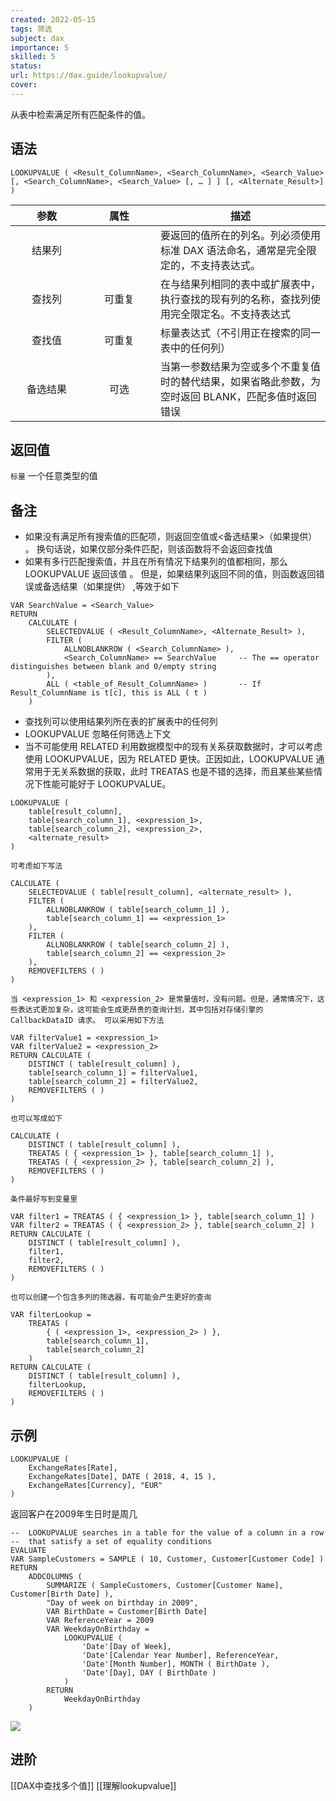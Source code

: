```yaml
---
created: 2022-05-15
tags: 筛选
subject: dax
importance: 5
skilled: 5
status:
url: https://dax.guide/lookupvalue/
cover: 
---
```

从表中检索满足所有匹配条件的值。

## 语法

```DAX
LOOKUPVALUE ( <Result_ColumnName>, <Search_ColumnName>, <Search_Value> [, <Search_ColumnName>, <Search_Value> [, … ] ] [, <Alternate_Result>] )
```

|   参数<div style="width: 100px">   |            属性<div style="width: 100px">              | 描述                                                                                               |
|:--------:|:---------------------------:| -------------------------------------------------------------------------------------------------- |
|  结果列  |  | 要返回的值所在的列名。列必须使用标准 DAX 语法命名，通常是完全限定的，不支持表达式。                |
|  查找列  |           可重复            | 在与结果列相同的表中或扩展表中，执行查找的现有列的名称，查找列使用完全限定名。不支持表达式         |
|  查找值  |           可重复            | 标量表达式（不引用正在搜索的同一表中的任何列）                                                     |
| 备选结果 |            可选             | 当第一参数结果为空或多个不重复值时的替代结果，如果省略此参数，为空时返回 BLANK，匹配多值时返回错误 |


## 返回值

`标量` 一个任意类型的值

## 备注

-   如果没有满足所有搜索值的匹配项，则返回空值或<备选结果>（如果提供） 。 换句话说，如果仅部分条件匹配，则该函数将不会返回查找值
-   如果有多行匹配搜索值，并且在所有情况下结果列的值都相同，那么 LOOKUPVALUE 返回该值 。 但是，如果结果列返回不同的值，则函数返回错误或备选结果（如果提供） ,等效于如下

```DAX
VAR SearchValue = <Search_Value>
RETURN
    CALCULATE (
        SELECTEDVALUE ( <Result_ColumnName>, <Alternate_Result> ),
        FILTER (
            ALLNOBLANKROW ( <Search_ColumnName> ),
            <Search_ColumnName> == SearchValue     -- The == operator distinguishes between blank and 0/empty string
        ),
        ALL ( <table_of_Result_ColumnName> )       -- If Result_ColumnName is t[c], this is ALL ( t )
    )
```

-   查找列可以使用结果列所在表的扩展表中的任何列
-   LOOKUPVALUE 忽略任何筛选上下文
-   当不可能使用 RELATED 利用数据模型中的现有关系获取数据时，才可以考虑使用 LOOKUPVALUE，因为 RELATED 更快。正因如此，LOOKUPVALUE 通常用于无关系数据的获取，此时 TREATAS 也是不错的选择，而且某些某些情况下性能可能好于 LOOKUPVALUE。

```DAX
LOOKUPVALUE (
    table[result_column],
    table[search_column_1], <expression_1>,
    table[search_column_2], <expression_2>,
    <alternate_result>
)
```

```
可考虑如下写法
```

```DAX
CALCULATE (
    SELECTEDVALUE ( table[result_column], <alternate_result> ),
    FILTER (
        ALLNOBLANKROW ( table[search_column_1] ),
        table[search_column_1] == <expression_1>
    ),
    FILTER (
        ALLNOBLANKROW ( table[search_column_2] ),
        table[search_column_2] == <expression_2>
    ),
    REMOVEFILTERS ( )
)
```

```
当 <expression_1> 和 <expression_2> 是常量值时，没有问题。但是，通常情况下，这些表达式更加复杂，这可能会生成更昂贵的查询计划，其中包括对存储引擎的 CallbackDataID 请求。 可以采用如下方法
```

```DAX
VAR filterValue1 = <expression_1>
VAR filterValue2 = <expression_2>
RETURN CALCULATE (
    DISTINCT ( table[result_column] ),
    table[search_column_1] = filterValue1,
    table[search_column_2] = filterValue2,
    REMOVEFILTERS ( )
)
```

```
也可以写成如下
```

```DAX
CALCULATE (
    DISTINCT ( table[result_column] ),
    TREATAS ( { <expression_1> }, table[search_column_1] ),
    TREATAS ( { <expression_2> }, table[search_column_2] ),
    REMOVEFILTERS ( )
)
```

```
条件最好写到变量里
```

```DAX
VAR filter1 = TREATAS ( { <expression_1> }, table[search_column_1] )
VAR filter2 = TREATAS ( { <expression_2> }, table[search_column_2] )
RETURN CALCULATE (
    DISTINCT ( table[result_column] ),
    filter1,
    filter2,
    REMOVEFILTERS ( )
)
```

```
也可以创建一个包含多列的筛选器，有可能会产生更好的查询
```

```DAX
VAR filterLookup =
    TREATAS (
        { ( <expression_1>, <expression_2> ) },
        table[search_column_1],
        table[search_column_2]
    )
RETURN CALCULATE (
    DISTINCT ( table[result_column] ),
    filterLookup,
    REMOVEFILTERS ( )
)
```

## 示例

```DAX
LOOKUPVALUE (
    ExchangeRates[Rate],
    ExchangeRates[Date], DATE ( 2018, 4, 15 ),
    ExchangeRates[Currency], "EUR"
)
```

返回客户在2009年生日时是周几

```DAX
--  LOOKUPVALUE searches in a table for the value of a column in a row
--  that satisfy a set of equality conditions
EVALUATE
VAR SampleCustomers = SAMPLE ( 10, Customer, Customer[Customer Code] )
RETURN
    ADDCOLUMNS (
        SUMMARIZE ( SampleCustomers, Customer[Customer Name], Customer[Birth Date] ),
        "Day of week on birthday in 2009",
        VAR BirthDate = Customer[Birth Date]
        VAR ReferenceYear = 2009
        VAR WeekdayOnBirthday =
            LOOKUPVALUE (
                'Date'[Day of Week],
                'Date'[Calendar Year Number], ReferenceYear,
                'Date'[Month Number], MONTH ( BirthDate ),
                'Date'[Day], DAY ( BirthDate )
            )
        RETURN
            WeekdayOnBirthday
    )
```

![](https://secure2.wostatic.cn/static/4DaNG7ShgajurPaTFQbt3Q/image.png?auth_key=1652628477-bhCBGoM96YHUNA77DoyExZ-0-ab22cd6ba6f12c3fc4ff796750a17382)

## 进阶

[[DAX中查找多个值]]
[[理解lookupvalue]]




